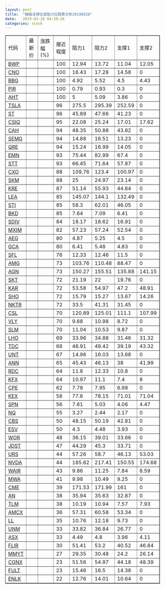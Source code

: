 ```yaml
---
layout: post
title:  "触碰支撑位或阻力位股票分析20190328"
date:   2019-03-28 04:39:26
categories: stock
---
```

<script type="text/javascript">
var stockList = []
stockList.push('gb_bwp');
stockList.push('gb_cno');
stockList.push('gb_bbg');
stockList.push('gb_pir');
stockList.push('gb_aht');
stockList.push('gb_tsla');
stockList.push('gb_st');
stockList.push('gb_csiq');
stockList.push('gb_cah');
stockList.push('gb_semg');
stockList.push('gb_qre');
stockList.push('gb_emn');
stockList.push('gb_stt');
stockList.push('gb_cxo');
stockList.push('gb_skm');
stockList.push('gb_kre');
stockList.push('gb_lea');
stockList.push('gb_sti');
stockList.push('gb_bkd');
stockList.push('gb_sdiv');
stockList.push('gb_mxim');
stockList.push('gb_aeg');
stockList.push('gb_gca');
stockList.push('gb_sfl');
stockList.push('gb_amg');
stockList.push('gb_agn');
stockList.push('gb_skt');
stockList.push('gb_kar');
stockList.push('gb_sho');
stockList.push('gb_nktr');
stockList.push('gb_csl');
stockList.push('gb_vly');
stockList.push('gb_slm');
stockList.push('gb_lho');
stockList.push('gb_tdc');
stockList.push('gb_unt');
stockList.push('gb_ann');
stockList.push('gb_rdc');
stockList.push('gb_kfx');
stockList.push('gb_cpe');
stockList.push('gb_kex');
stockList.push('gb_spn');
stockList.push('gb_nq');
stockList.push('gb_cbs');
stockList.push('gb_esv');
stockList.push('gb_wor');
stockList.push('gb_jdst');
stockList.push('gb_urs');
stockList.push('gb_nvda');
stockList.push('gb_wair');
stockList.push('gb_mwa');
stockList.push('gb_cme');
stockList.push('gb_an');
stockList.push('gb_tlm');
stockList.push('gb_amcx');
stockList.push('gb_ll');
stockList.push('gb_unm');
stockList.push('gb_asx');
stockList.push('gb_flir');
stockList.push('gb_mmyt');
stockList.push('gb_cgnx');
stockList.push('gb_fult');
stockList.push('gb_enlk');
</script>
<table border="1">
 <tr>
 <td>代码</td>
 <td>最新价</td>
 <td>涨跌幅(%)</td>
 <td>接近程度</td>
 <td>阻力1</td>
 <td>阻力2</td>
 <td>支撑1</td>
 <td>支撑2</td>
</tr>
  <tr id="bwp" class="green">
  <td><a href="http://stock.finance.sina.com.cn/usstock/quotes/BWP.html" target="_blank">BWP</a></td><td></td><td></td><td>100</td><td>12.94</td><td>13.72</td><td>11.04</td><td>12.05</td></tr>
  <tr id="cno" class="red">
  <td><a href="http://stock.finance.sina.com.cn/usstock/quotes/CNO.html" target="_blank">CNO</a></td><td></td><td></td><td>100</td><td>16.43</td><td>17.28</td><td>14.58</td><td>0</td></tr>
  <tr id="bbg" class="red">
  <td><a href="http://stock.finance.sina.com.cn/usstock/quotes/BBG.html" target="_blank">BBG</a></td><td></td><td></td><td>100</td><td>4.92</td><td>5.52</td><td>4.5</td><td>4.43</td></tr>
  <tr id="pir" class="red">
  <td><a href="http://stock.finance.sina.com.cn/usstock/quotes/PIR.html" target="_blank">PIR</a></td><td></td><td></td><td>100</td><td>0.79</td><td>0.93</td><td>0.3</td><td>0</td></tr>
  <tr id="aht" class="red">
  <td><a href="http://stock.finance.sina.com.cn/usstock/quotes/AHT.html" target="_blank">AHT</a></td><td></td><td></td><td>100</td><td>5</td><td>5.09</td><td>3.86</td><td>0</td></tr>
  <tr id="tsla" class="red">
  <td><a href="http://stock.finance.sina.com.cn/usstock/quotes/TSLA.html" target="_blank">TSLA</a></td><td></td><td></td><td>96</td><td>275.5</td><td>295.39</td><td>252.59</td><td>0</td></tr>
  <tr id="st" class="red">
  <td><a href="http://stock.finance.sina.com.cn/usstock/quotes/ST.html" target="_blank">ST</a></td><td></td><td></td><td>96</td><td>45.89</td><td>47.66</td><td>41.23</td><td>0</td></tr>
  <tr id="csiq" class="green">
  <td><a href="http://stock.finance.sina.com.cn/usstock/quotes/CSIQ.html" target="_blank">CSIQ</a></td><td></td><td></td><td>95</td><td>22.08</td><td>25.24</td><td>17.01</td><td>17.62</td></tr>
  <tr id="cah" class="red">
  <td><a href="http://stock.finance.sina.com.cn/usstock/quotes/CAH.html" target="_blank">CAH</a></td><td></td><td></td><td>94</td><td>48.35</td><td>50.88</td><td>43.82</td><td>0</td></tr>
  <tr id="semg" class="red">
  <td><a href="http://stock.finance.sina.com.cn/usstock/quotes/SEMG.html" target="_blank">SEMG</a></td><td></td><td></td><td>94</td><td>14.88</td><td>16.51</td><td>13.23</td><td>0</td></tr>
  <tr id="qre" class="red">
  <td><a href="http://stock.finance.sina.com.cn/usstock/quotes/QRE.html" target="_blank">QRE</a></td><td></td><td></td><td>94</td><td>15.24</td><td>16.99</td><td>14.05</td><td>0</td></tr>
  <tr id="emn" class="red">
  <td><a href="http://stock.finance.sina.com.cn/usstock/quotes/EMN.html" target="_blank">EMN</a></td><td></td><td></td><td>93</td><td>75.44</td><td>82.99</td><td>67.4</td><td>0</td></tr>
  <tr id="stt" class="red">
  <td><a href="http://stock.finance.sina.com.cn/usstock/quotes/STT.html" target="_blank">STT</a></td><td></td><td></td><td>93</td><td>66.45</td><td>71.64</td><td>57.87</td><td>0</td></tr>
  <tr id="cxo" class="red">
  <td><a href="http://stock.finance.sina.com.cn/usstock/quotes/CXO.html" target="_blank">CXO</a></td><td></td><td></td><td>88</td><td>109.76</td><td>123.4</td><td>100.97</td><td>0</td></tr>
  <tr id="skm" class="red">
  <td><a href="http://stock.finance.sina.com.cn/usstock/quotes/SKM.html" target="_blank">SKM</a></td><td></td><td></td><td>88</td><td>25</td><td>24.97</td><td>23.14</td><td>0</td></tr>
  <tr id="kre" class="red">
  <td><a href="http://stock.finance.sina.com.cn/usstock/quotes/KRE.html" target="_blank">KRE</a></td><td></td><td></td><td>87</td><td>51.14</td><td>55.93</td><td>44.64</td><td>0</td></tr>
  <tr id="lea" class="green">
  <td><a href="http://stock.finance.sina.com.cn/usstock/quotes/LEA.html" target="_blank">LEA</a></td><td></td><td></td><td>85</td><td>145.07</td><td>144.1</td><td>132.49</td><td>0</td></tr>
  <tr id="sti" class="red">
  <td><a href="http://stock.finance.sina.com.cn/usstock/quotes/STI.html" target="_blank">STI</a></td><td></td><td></td><td>85</td><td>58.3</td><td>62.01</td><td>46.05</td><td>0</td></tr>
  <tr id="bkd" class="green">
  <td><a href="http://stock.finance.sina.com.cn/usstock/quotes/BKD.html" target="_blank">BKD</a></td><td></td><td></td><td>85</td><td>7.64</td><td>7.09</td><td>6.41</td><td>0</td></tr>
  <tr id="sdiv" class="red">
  <td><a href="http://stock.finance.sina.com.cn/usstock/quotes/SDIV.html" target="_blank">SDIV</a></td><td></td><td></td><td>84</td><td>18.17</td><td>18.62</td><td>16.91</td><td>0</td></tr>
  <tr id="mxim" class="green">
  <td><a href="http://stock.finance.sina.com.cn/usstock/quotes/MXIM.html" target="_blank">MXIM</a></td><td></td><td></td><td>82</td><td>57.23</td><td>57.24</td><td>52.54</td><td>0</td></tr>
  <tr id="aeg" class="red">
  <td><a href="http://stock.finance.sina.com.cn/usstock/quotes/AEG.html" target="_blank">AEG</a></td><td></td><td></td><td>80</td><td>4.87</td><td>5.25</td><td>4.5</td><td>0</td></tr>
  <tr id="gca" class="green">
  <td><a href="http://stock.finance.sina.com.cn/usstock/quotes/GCA.html" target="_blank">GCA</a></td><td></td><td></td><td>80</td><td>6.41</td><td>5.48</td><td>4.83</td><td>0</td></tr>
  <tr id="sfl" class="red">
  <td><a href="http://stock.finance.sina.com.cn/usstock/quotes/SFL.html" target="_blank">SFL</a></td><td></td><td></td><td>76</td><td>12.33</td><td>12.46</td><td>11.5</td><td>0</td></tr>
  <tr id="amg" class="red">
  <td><a href="http://stock.finance.sina.com.cn/usstock/quotes/AMG.html" target="_blank">AMG</a></td><td></td><td></td><td>73</td><td>103.76</td><td>110.48</td><td>88.47</td><td>0</td></tr>
  <tr id="agn" class="red">
  <td><a href="http://stock.finance.sina.com.cn/usstock/quotes/AGN.html" target="_blank">AGN</a></td><td></td><td></td><td>73</td><td>150.27</td><td>155.51</td><td>135.88</td><td>141.15</td></tr>
  <tr id="skt" class="red">
  <td><a href="http://stock.finance.sina.com.cn/usstock/quotes/SKT.html" target="_blank">SKT</a></td><td></td><td></td><td>72</td><td>21.19</td><td>22</td><td>19.76</td><td>0</td></tr>
  <tr id="kar" class="green">
  <td><a href="http://stock.finance.sina.com.cn/usstock/quotes/KAR.html" target="_blank">KAR</a></td><td></td><td></td><td>72</td><td>53.58</td><td>54.97</td><td>47.2</td><td>48.91</td></tr>
  <tr id="sho" class="green">
  <td><a href="http://stock.finance.sina.com.cn/usstock/quotes/SHO.html" target="_blank">SHO</a></td><td></td><td></td><td>72</td><td>15.79</td><td>15.27</td><td>13.67</td><td>14.26</td></tr>
  <tr id="nktr" class="green">
  <td><a href="http://stock.finance.sina.com.cn/usstock/quotes/NKTR.html" target="_blank">NKTR</a></td><td></td><td></td><td>72</td><td>33.5</td><td>41.31</td><td>31.45</td><td>0</td></tr>
  <tr id="csl" class="red">
  <td><a href="http://stock.finance.sina.com.cn/usstock/quotes/CSL.html" target="_blank">CSL</a></td><td></td><td></td><td>70</td><td>120.89</td><td>125.01</td><td>111.1</td><td>107.99</td></tr>
  <tr id="vly" class="red">
  <td><a href="http://stock.finance.sina.com.cn/usstock/quotes/VLY.html" target="_blank">VLY</a></td><td></td><td></td><td>70</td><td>9.68</td><td>10.98</td><td>8.72</td><td>0</td></tr>
  <tr id="slm" class="green">
  <td><a href="http://stock.finance.sina.com.cn/usstock/quotes/SLM.html" target="_blank">SLM</a></td><td></td><td></td><td>70</td><td>11.04</td><td>10.53</td><td>9.87</td><td>0</td></tr>
  <tr id="lho" class="green">
  <td><a href="http://stock.finance.sina.com.cn/usstock/quotes/LHO.html" target="_blank">LHO</a></td><td></td><td></td><td>69</td><td>33.96</td><td>34.88</td><td>31.46</td><td>31.32</td></tr>
  <tr id="tdc" class="green">
  <td><a href="http://stock.finance.sina.com.cn/usstock/quotes/TDC.html" target="_blank">TDC</a></td><td></td><td></td><td>68</td><td>46.91</td><td>49.42</td><td>39.19</td><td>43.32</td></tr>
  <tr id="unt" class="red">
  <td><a href="http://stock.finance.sina.com.cn/usstock/quotes/UNT.html" target="_blank">UNT</a></td><td></td><td></td><td>67</td><td>14.96</td><td>16.03</td><td>13.68</td><td>0</td></tr>
  <tr id="ann" class="red">
  <td><a href="http://stock.finance.sina.com.cn/usstock/quotes/ANN.html" target="_blank">ANN</a></td><td></td><td></td><td>65</td><td>45.43</td><td>46.13</td><td>38</td><td>41.99</td></tr>
  <tr id="rdc" class="green">
  <td><a href="http://stock.finance.sina.com.cn/usstock/quotes/RDC.html" target="_blank">RDC</a></td><td></td><td></td><td>64</td><td>11.8</td><td>12.33</td><td>10.8</td><td>0</td></tr>
  <tr id="kfx" class="green">
  <td><a href="http://stock.finance.sina.com.cn/usstock/quotes/KFX.html" target="_blank">KFX</a></td><td></td><td></td><td>64</td><td>10.97</td><td>11.1</td><td>7.4</td><td>8</td></tr>
  <tr id="cpe" class="red">
  <td><a href="http://stock.finance.sina.com.cn/usstock/quotes/CPE.html" target="_blank">CPE</a></td><td></td><td></td><td>62</td><td>7.78</td><td>7.95</td><td>6.98</td><td>0</td></tr>
  <tr id="kex" class="red">
  <td><a href="http://stock.finance.sina.com.cn/usstock/quotes/KEX.html" target="_blank">KEX</a></td><td></td><td></td><td>58</td><td>77.6</td><td>78.15</td><td>71.01</td><td>71.04</td></tr>
  <tr id="spn" class="green">
  <td><a href="http://stock.finance.sina.com.cn/usstock/quotes/SPN.html" target="_blank">SPN</a></td><td></td><td></td><td>56</td><td>7.61</td><td>5.03</td><td>4.06</td><td>4.47</td></tr>
  <tr id="nq" class="green">
  <td><a href="http://stock.finance.sina.com.cn/usstock/quotes/NQ.html" target="_blank">NQ</a></td><td></td><td></td><td>55</td><td>3.27</td><td>2.44</td><td>2.17</td><td>0</td></tr>
  <tr id="cbs" class="red">
  <td><a href="http://stock.finance.sina.com.cn/usstock/quotes/CBS.html" target="_blank">CBS</a></td><td></td><td></td><td>50</td><td>48.15</td><td>50.19</td><td>42.81</td><td>0</td></tr>
  <tr id="esv" class="green">
  <td><a href="http://stock.finance.sina.com.cn/usstock/quotes/ESV.html" target="_blank">ESV</a></td><td></td><td></td><td>50</td><td>4.3</td><td>4.48</td><td>3.93</td><td>0</td></tr>
  <tr id="wor" class="green">
  <td><a href="http://stock.finance.sina.com.cn/usstock/quotes/WOR.html" target="_blank">WOR</a></td><td></td><td></td><td>48</td><td>36.15</td><td>39.01</td><td>33.66</td><td>0</td></tr>
  <tr id="jdst" class="green">
  <td><a href="http://stock.finance.sina.com.cn/usstock/quotes/JDST.html" target="_blank">JDST</a></td><td></td><td></td><td>47</td><td>44.29</td><td>45.3</td><td>33.71</td><td>0</td></tr>
  <tr id="urs" class="green">
  <td><a href="http://stock.finance.sina.com.cn/usstock/quotes/URS.html" target="_blank">URS</a></td><td></td><td></td><td>44</td><td>57.26</td><td>58.7</td><td>46.13</td><td>53.03</td></tr>
  <tr id="nvda" class="green">
  <td><a href="http://stock.finance.sina.com.cn/usstock/quotes/NVDA.html" target="_blank">NVDA</a></td><td></td><td></td><td>44</td><td>185.62</td><td>217.41</td><td>150.55</td><td>174.68</td></tr>
  <tr id="wair" class="green">
  <td><a href="http://stock.finance.sina.com.cn/usstock/quotes/WAIR.html" target="_blank">WAIR</a></td><td></td><td></td><td>43</td><td>9.86</td><td>11.25</td><td>7.84</td><td>8.59</td></tr>
  <tr id="mwa" class="red">
  <td><a href="http://stock.finance.sina.com.cn/usstock/quotes/MWA.html" target="_blank">MWA</a></td><td></td><td></td><td>41</td><td>9.98</td><td>10.49</td><td>9.25</td><td>0</td></tr>
  <tr id="cme" class="green">
  <td><a href="http://stock.finance.sina.com.cn/usstock/quotes/CME.html" target="_blank">CME</a></td><td></td><td></td><td>39</td><td>171.53</td><td>171.99</td><td>161</td><td>0</td></tr>
  <tr id="an" class="red">
  <td><a href="http://stock.finance.sina.com.cn/usstock/quotes/AN.html" target="_blank">AN</a></td><td></td><td></td><td>38</td><td>35.94</td><td>35.63</td><td>32.87</td><td>0</td></tr>
  <tr id="tlm" class="green">
  <td><a href="http://stock.finance.sina.com.cn/usstock/quotes/TLM.html" target="_blank">TLM</a></td><td></td><td></td><td>38</td><td>10.19</td><td>10.94</td><td>7.57</td><td>7.93</td></tr>
  <tr id="amcx" class="red">
  <td><a href="http://stock.finance.sina.com.cn/usstock/quotes/AMCX.html" target="_blank">AMCX</a></td><td></td><td></td><td>36</td><td>57.31</td><td>60.58</td><td>53.34</td><td>0</td></tr>
  <tr id="ll" class="red">
  <td><a href="http://stock.finance.sina.com.cn/usstock/quotes/LL.html" target="_blank">LL</a></td><td></td><td></td><td>35</td><td>10.76</td><td>12.18</td><td>9.73</td><td>0</td></tr>
  <tr id="unm" class="red">
  <td><a href="http://stock.finance.sina.com.cn/usstock/quotes/UNM.html" target="_blank">UNM</a></td><td></td><td></td><td>33</td><td>33.82</td><td>36.84</td><td>26.77</td><td>0</td></tr>
  <tr id="asx" class="red">
  <td><a href="http://stock.finance.sina.com.cn/usstock/quotes/ASX.html" target="_blank">ASX</a></td><td></td><td></td><td>33</td><td>4.49</td><td>4.8</td><td>3.96</td><td>4.11</td></tr>
  <tr id="flir" class="green">
  <td><a href="http://stock.finance.sina.com.cn/usstock/quotes/FLIR.html" target="_blank">FLIR</a></td><td></td><td></td><td>30</td><td>51.41</td><td>53.2</td><td>40.52</td><td>46.84</td></tr>
  <tr id="mmyt" class="green">
  <td><a href="http://stock.finance.sina.com.cn/usstock/quotes/MMYT.html" target="_blank">MMYT</a></td><td></td><td></td><td>27</td><td>29.35</td><td>30.48</td><td>24.2</td><td>26.14</td></tr>
  <tr id="cgnx" class="green">
  <td><a href="http://stock.finance.sina.com.cn/usstock/quotes/CGNX.html" target="_blank">CGNX</a></td><td></td><td></td><td>23</td><td>51.56</td><td>54.97</td><td>44.18</td><td>48.39</td></tr>
  <tr id="fult" class="green">
  <td><a href="http://stock.finance.sina.com.cn/usstock/quotes/FULT.html" target="_blank">FULT</a></td><td></td><td></td><td>23</td><td>15.46</td><td>16.5</td><td>14.38</td><td>0</td></tr>
  <tr id="enlk" class="red">
  <td><a href="http://stock.finance.sina.com.cn/usstock/quotes/ENLK.html" target="_blank">ENLK</a></td><td></td><td></td><td>22</td><td>12.76</td><td>14.01</td><td>10.64</td><td>0</td></tr>
</table>
